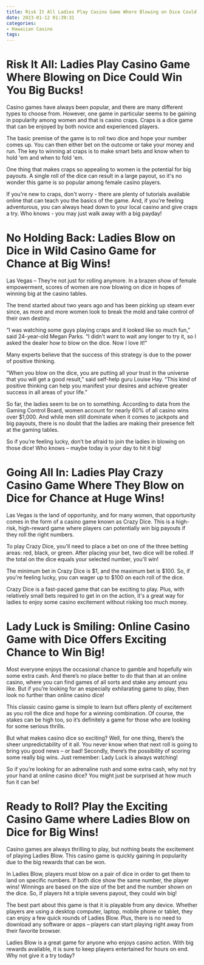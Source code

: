 ```yaml
---
title: Risk It All Ladies Play Casino Game Where Blowing on Dice Could Win You Big Bucks!
date: 2023-01-12 01:39:31
categories:
- Hawaiian Casino
tags:
---
```



#  Risk It All: Ladies Play Casino Game Where Blowing on Dice Could Win You Big Bucks!

Casino games have always been popular, and there are many different types to choose from. However, one game in particular seems to be gaining in popularity among women and that is casino craps. Craps is a dice game that can be enjoyed by both novice and experienced players.

The basic premise of the game is to roll two dice and hope your number comes up. You can then either bet on the outcome or take your money and run. The key to winning at craps is to make smart bets and know when to hold 'em and when to fold 'em.

One thing that makes craps so appealing to women is the potential for big payouts. A single roll of the dice can result in a large payout, so it's no wonder this game is so popular among female casino players.

If you're new to craps, don't worry - there are plenty of tutorials available online that can teach you the basics of the game. And, if you're feeling adventurous, you can always head down to your local casino and give craps a try. Who knows - you may just walk away with a big payday!

#  No Holding Back: Ladies Blow on Dice in Wild Casino Game for Chance at Big Wins!

Las Vegas – They’re not just for rolling anymore. In a brazen show of female empowerment, scores of women are now blowing on dice in hopes of winning big at the casino tables.

The trend started about two years ago and has been picking up steam ever since, as more and more women look to break the mold and take control of their own destiny.

“I was watching some guys playing craps and it looked like so much fun,” said 24-year-old Megan Parks. “I didn’t want to wait any longer to try it, so I asked the dealer how to blow on the dice. Now I love it!”

Many experts believe that the success of this strategy is due to the power of positive thinking.

“When you blow on the dice, you are putting all your trust in the universe that you will get a good result,” said self-help guru Louise Hay. “This kind of positive thinking can help you manifest your desires and achieve greater success in all areas of your life.”

So far, the ladies seem to be on to something. According to data from the Gaming Control Board, women account for nearly 60% of all casino wins over $1,000. And while men still dominate when it comes to jackpots and big payouts, there is no doubt that the ladies are making their presence felt at the gaming tables.

So if you’re feeling lucky, don’t be afraid to join the ladies in blowing on those dice! Who knows – maybe today is your day to hit it big!

#  Going All In: Ladies Play Crazy Casino Game Where They Blow on Dice for Chance at Huge Wins!

Las Vegas is the land of opportunity, and for many women, that opportunity comes in the form of a casino game known as Crazy Dice. This is a high-risk, high-reward game where players can potentially win big payouts if they roll the right numbers.

To play Crazy Dice, you'll need to place a bet on one of the three betting areas: red, black, or green. After placing your bet, two dice will be rolled. If the total on the dice equals your selected number, you'll win!

The minimum bet in Crazy Dice is $1, and the maximum bet is $100. So, if you're feeling lucky, you can wager up to $100 on each roll of the dice.

Crazy Dice is a fast-paced game that can be exciting to play. Plus, with relatively small bets required to get in on the action, it's a great way for ladies to enjoy some casino excitement without risking too much money.

#  Lady Luck is Smiling: Online Casino Game with Dice Offers Exciting Chance to Win Big!

Most everyone enjoys the occasional chance to gamble and hopefully win some extra cash. And there’s no place better to do that than at an online casino, where you can find games of all sorts and stake any amount you like. But if you’re looking for an especially exhilarating game to play, then look no further than online casino dice!

This classic casino game is simple to learn but offers plenty of excitement as you roll the dice and hope for a winning combination. Of course, the stakes can be high too, so it’s definitely a game for those who are looking for some serious thrills.

But what makes casino dice so exciting? Well, for one thing, there’s the sheer unpredictability of it all. You never know when that next roll is going to bring you good news – or bad! Secondly, there’s the possibility of scoring some really big wins. Just remember: Lady Luck is always watching!

So if you’re looking for an adrenaline rush and some extra cash, why not try your hand at online casino dice? You might just be surprised at how much fun it can be!

#  Ready to Roll? Play the Exciting Casino Game where Ladies Blow on Dice for Big Wins!



Casino games are always thrilling to play, but nothing beats the excitement of playing Ladies Blow. This casino game is quickly gaining in popularity due to the big rewards that can be won.


In Ladies Blow, players must blow on a pair of dice in order to get them to land on specific numbers. If both dice show the same number, the player wins! Winnings are based on the size of the bet and the number shown on the dice. So, if players hit a triple sevens payout, they could win big!


The best part about this game is that it is playable from any device. Whether players are using a desktop computer, laptop, mobile phone or tablet, they can enjoy a few quick rounds of Ladies Blow. Plus, there is no need to download any software or apps – players can start playing right away from their favorite browser.


Ladies Blow is a great game for anyone who enjoys casino action. With big rewards available, it is sure to keep players entertained for hours on end. Why not give it a try today?